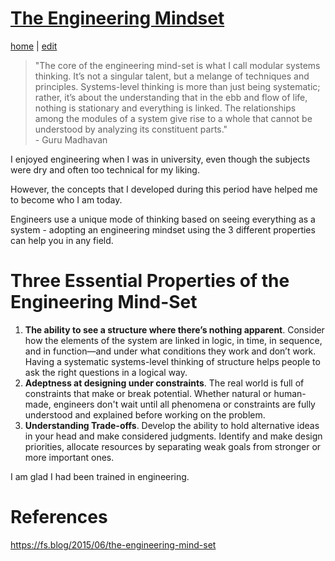 # [The Engineering Mindset](https://alwinwoo.github.io/pages/engineering.html)
[home](https://alwinwoo.github.io/) | [edit](https://github.com/alwinwoo/alwinwoo.github.io/edit/master/pages/engineering.md)

> "The core of the engineering mind-set is what I call modular systems thinking. It’s not a singular talent, but a melange of techniques and principles. Systems-level thinking is more than just being systematic; rather, it’s about the understanding that in the ebb and flow of life, nothing is stationary and everything is linked. The relationships among the modules of a system give rise to a whole that cannot be understood by analyzing its constituent parts."<br>- Guru Madhavan

I enjoyed engineering when I was in university, even though the subjects were dry and often too technical for my liking.

However, the concepts that I developed during this period have helped me to become who I am today.

Engineers use a unique mode of thinking based on seeing everything as a system - adopting an engineering mindset using the 3 different properties can help you in any field.

# Three Essential Properties of the Engineering Mind-Set

1. **The ability to see a structure where there’s nothing apparent**. Consider how the elements of the system are linked in logic, in time, in sequence, and in function—and under what conditions they work and don’t work. Having a systematic systems-level thinking of structure helps people to ask the right questions in a logical way.
2. **Adeptness at designing under constraints**. The real world is full of constraints that make or break potential. Whether natural or human-made, engineers don't wait until all phenomena or constraints are fully understood and explained before working on the problem.
3. **Understanding Trade-offs**. Develop the ability to hold alternative ideas in your head and make considered judgments. Identify and make design priorities, allocate resources by separating weak goals from stronger or more important ones. 

I am glad I had been trained in engineering.

# References

<https://fs.blog/2015/06/the-engineering-mind-set>

